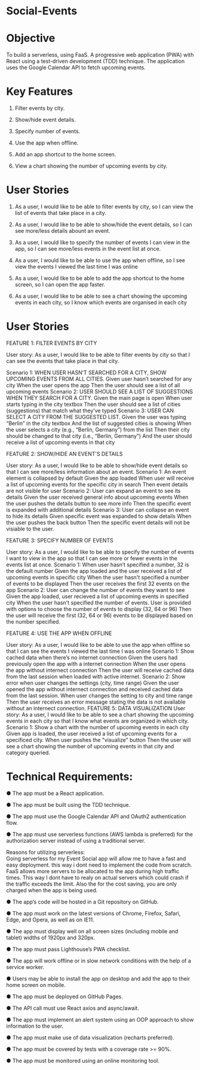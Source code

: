 # Social-Events

# Objective
To build a serverless, using FaaS.  A progressive web application (PWA) with React using a
test-driven development (TDD) technique. The application uses the Google
Calendar API to fetch upcoming events.

# Key Features

1. Filter events by city.

2. Show/hide event details.

3. Specify number of events.

4. Use the app when offline.

5. Add an app shortcut to the home screen.

6. View a chart showing the number of upcoming events by city.


# User Stories

1. As a user, I would like to be able to filter events by city, so I can view the list of events that take place in a city.

2. As a user, I would like to be able to show/hide the event details, so I can see more/less details abount an event.

3. As a user, I would like to specify the number of events I can view in the app, so I can see more/less events in the event list at once.

4. As a user, I would like to be able to use the app when offline, so I see view the events I viewed the last time I was online

5. As a user, I would like to be able to add the app shortcut to the home screen, so I can open the app faster.

6. As a user, I would like to be able to see a chart showing the upcoming events in each city, so I know which events are organised in each city

# User Stories
FEATURE 1: FILTER EVENTS BY CITY 

User story: As a user, I would like to be able to filter events by city so that I can see the events that take place in that city.

Scenario 1: WHEN USER HASN’T SEARCHED FOR A CITY, SHOW UPCOMING EVENTS FROM ALL CITIES.
Given user hasn’t searched for any city
When the user opens the app
Then the user should see a list of all upcoming events
Scenario 2: USER SHOULD SEE A LIST OF SUGGESTIONS WHEN THEY SEARCH FOR A CITY.
Given the main page is open
When user starts typing in the city textbox
Then the user should see a list of cities (suggestions) that match what they’ve typed
Scenario 3: USER CAN SELECT A CITY FROM THE SUGGESTED LIST.
Given the user was typing “Berlin” in the city textbox
And the list of suggested cities is showing
When the user selects a city (e.g., “Berlin, Germany”) from the list
Then their city should be changed to that city (i.e., “Berlin, Germany”)
And the user should receive a list of upcoming events in that city

FEATURE 2: SHOW/HIDE AN EVENT'S DETAILS

User story: As a user, I would like to be able to show/hide event details so that I can see more/less information about an event.
Scenario 1: An event element is collapsed by default
Given the app loaded
When user will receive a list of upcoming events for the specific city in search
Then event details are not visible for	 user
Scenario 2: User can expand an event to see its details
Given the user received general info about upcoming events
When the user pushes the details button to see more info
Then the specific event is expanded with additional details
Scenario 3: User can collapse an event to hide its details
Given specific event was expanded to show details 
When the user pushes the back button
Then the specific event details will not be visiable to the user.

FEATURE 3: SPECIFY NUMBER OF EVENTS

User story: As a user, I would like to be able to specify the number of events I want to view in the app so that I can see more or fewer events in the events list at once.
Scenario 1: When user hasn’t specified a number, 32 is the default number
Given the app loaded and the user received a list of upcoming events in specific city
When the user hasn't specified a number of events to be displayed
Then the user receives the first 32 events on the app
Scenario 2: User can change the number of events they want to see
Given the app loaded, user recieved a list of upcoming events in specified city
When the user hasn't specified  the number of events.  User is provided with options to choose the number of events to display (32, 64 or 96)
Then the user will receive the first (32, 64 or 96) events to be displayed based on the number specified.

FEATURE 4: USE THE APP WHEN OFFLINE

User story: As a user, I would like to be able to use the app when offline so that I can see the events I viewed the last time I was online
Scenario 1: Show cached data when there’s no internet connection
Given the users had previously open the app with a internet connection
When the user opens the app without internect connection
Then the user will receive cached data from the last session when loaded with active internet.
Scenario 2: Show error when user changes the settings (city, time range)
Given the user opened the app without internect connection and received cached data from the last session.
When user changes the setting to city and time range
Then the user receives an error message stating the data is not available without an internect connection.
FEATURE 5: DATA VISUALIZATION
User story: As a user, I would like to be able to see a chart showing the upcoming events in each city so that I know what events are organized in which city.
Scenario 1: Show a chart with the number of upcoming events in each city
Given app is loaded, the user received a list of upcoming events for a specificed city.
When user pushes the "visualize" button
Then the user will see a chart showing the number of upcoming events in that city and category queried.


# Technical Requirements:

● The app must be a React application.

● The app must be built using the TDD technique.

● The app must use the Google Calendar API and OAuth2 authentication flow.

● The app must use serverless functions (AWS lambda is preferred) for the authorization server
instead of using a traditional server. 

Reasons for utilizing serverless:  
Going serverless for my Event Social app will allow me to have a fast and easy deployment.  this way i dont need to implement the code from scratch.  FaaS allows more servers to be allocated to the app during high traffic times. This way I dont have to realy on actual servers which could crash if the traffic exceeds the limit.  Also the for the cost saving, you are only charged when the app is being used.

● The app’s code will be hosted in a Git repository on GitHub.

● The app must work on the latest versions of Chrome, Firefox, Safari, Edge, and Opera, as well
as on IE11.

● The app must display well on all screen sizes (including mobile and tablet) widths of 1920px
and 320px.

● The app must pass Lighthouse’s PWA checklist.

● The app will work offline or in slow network conditions with the help of a service worker.

● Users may be able to install the app on desktop and add the app to their home screen on
mobile.

● The app must be deployed on GitHub Pages.

● The API call must use React axios and async/await.

● The app must implement an alert system using an OOP approach to show information to the
user.

● The app must make use of data visualization (recharts preferred).

● The app must be covered by tests with a coverage rate >= 90%.

● The app must be monitored using an online monitoring tool.
